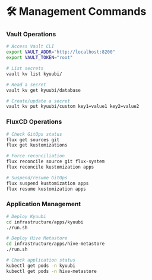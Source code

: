 # 🛠️ Management Commands

### Vault Operations

```bash
# Access Vault CLI
export VAULT_ADDR="http://localhost:8200"
export VAULT_TOKEN="root"

# List secrets
vault kv list kyuubi/

# Read a secret
vault kv get kyuubi/database

# Create/update a secret
vault kv put kyuubi/custom key1=value1 key2=value2
```

### FluxCD Operations

```bash
# Check GitOps status
flux get sources git
flux get kustomizations

# Force reconciliation
flux reconcile source git flux-system
flux reconcile kustomization apps

# Suspend/resume GitOps
flux suspend kustomization apps
flux resume kustomization apps
```

### Application Management

```bash
# Deploy Kyuubi
cd infrastructure/apps/kyuubi
./run.sh

# Deploy Hive Metastore
cd infrastructure/apps/hive-metastore
./run.sh

# Check application status
kubectl get pods -n kyuubi
kubectl get pods -n hive-metastore
``` 